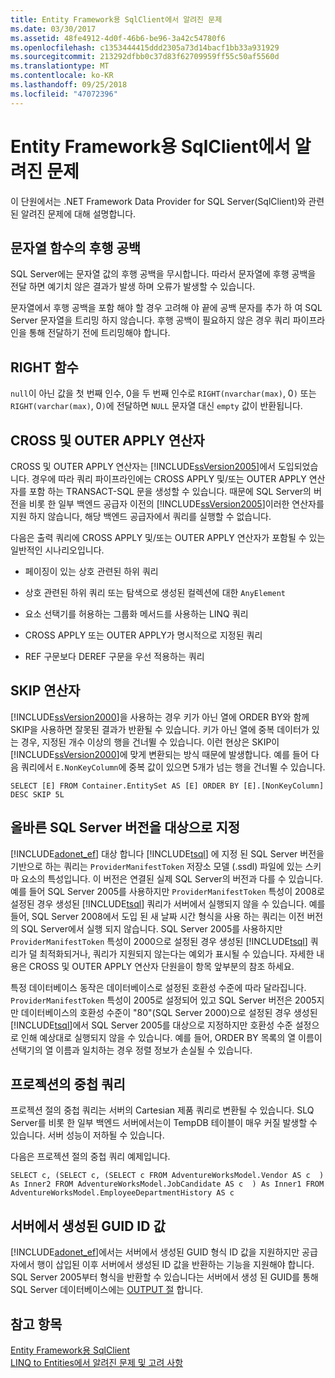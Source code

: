 ```yaml
---
title: Entity Framework용 SqlClient에서 알려진 문제
ms.date: 03/30/2017
ms.assetid: 48fe4912-4d0f-46b6-be96-3a42c54780f6
ms.openlocfilehash: c1353444415ddd2305a73d14bacf1bb33a931929
ms.sourcegitcommit: 213292dfbb0c37d83f62709959ff55c50af5560d
ms.translationtype: MT
ms.contentlocale: ko-KR
ms.lasthandoff: 09/25/2018
ms.locfileid: "47072396"
---
```

# <a name="known-issues-in-sqlclient-for-entity-framework"></a>Entity Framework용 SqlClient에서 알려진 문제
이 단원에서는 .NET Framework Data Provider for SQL Server(SqlClient)와 관련된 알려진 문제에 대해 설명합니다.  
  
## <a name="trailing-spaces-in-string-functions"></a>문자열 함수의 후행 공백  
 SQL Server에는 문자열 값의 후행 공백을 무시합니다. 따라서 문자열에 후행 공백을 전달 하면 예기치 않은 결과가 발생 하며 오류가 발생할 수 있습니다.  
  
 문자열에서 후행 공백을 포함 해야 할 경우 고려해 야 끝에 공백 문자를 추가 하 여 SQL Server 문자열을 트리밍 하지 않습니다. 후행 공백이 필요하지 않은 경우 쿼리 파이프라인을 통해 전달하기 전에 트리밍해야 합니다.  
  
## <a name="right-function"></a>RIGHT 함수  
 `null`이 아닌 값을 첫 번째 인수, 0을 두 번째 인수로 `RIGHT(nvarchar(max)`, 0`)` 또는 `RIGHT(varchar(max)`, 0`)`에 전달하면 `NULL` 문자열 대신 `empty` 값이 반환됩니다.  
  
## <a name="cross-and-outer-apply-operators"></a>CROSS 및 OUTER APPLY 연산자  
 CROSS 및 OUTER APPLY 연산자는 [!INCLUDE[ssVersion2005](../../../../../includes/ssversion2005-md.md)]에서 도입되었습니다. 경우에 따라 쿼리 파이프라인에는 CROSS APPLY 및/또는 OUTER APPLY 연산자를 포함 하는 TRANSACT-SQL 문을 생성할 수 있습니다. 때문에 SQL Server의 버전을 비롯 한 일부 백엔드 공급자 이전의 [!INCLUDE[ssVersion2005](../../../../../includes/ssversion2005-md.md)]이러한 연산자를 지원 하지 않습니다, 해당 백엔드 공급자에서 쿼리를 실행할 수 없습니다.  
  
 다음은 출력 쿼리에 CROSS APPLY 및/또는 OUTER APPLY 연산자가 포함될 수 있는 일반적인 시나리오입니다.  
  
-   페이징이 있는 상호 관련된 하위 쿼리  
  
-   상호 관련된 하위 쿼리 또는 탐색으로 생성된 컬렉션에 대한 `AnyElement`  
  
-   요소 선택기를 허용하는 그룹화 메서드를 사용하는 LINQ 쿼리  
  
-   CROSS APPLY 또는 OUTER APPLY가 명시적으로 지정된 쿼리  
  
-   REF 구문보다 DEREF 구문을 우선 적용하는 쿼리  
  
## <a name="skip-operator"></a>SKIP 연산자  
 [!INCLUDE[ssVersion2000](../../../../../includes/ssversion2000-md.md)]을 사용하는 경우 키가 아닌 열에 ORDER BY와 함께 SKIP을 사용하면 잘못된 결과가 반환될 수 있습니다. 키가 아닌 열에 중복 데이터가 있는 경우, 지정된 개수 이상의 행을 건너뛸 수 있습니다. 이런 현상은 SKIP이 [!INCLUDE[ssVersion2000](../../../../../includes/ssversion2000-md.md)]에 맞게 변환되는 방식 때문에 발생합니다. 예를 들어 다음 쿼리에서 `E.NonKeyColumn`에 중복 값이 있으면 5개가 넘는 행을 건너뛸 수 있습니다.  
  
```  
SELECT [E] FROM Container.EntitySet AS [E] ORDER BY [E].[NonKeyColumn] DESC SKIP 5L  
```  
  
## <a name="targeting-the-correct-sql-server-version"></a>올바른 SQL Server 버전을 대상으로 지정  
 [!INCLUDE[adonet_ef](../../../../../includes/adonet-ef-md.md)] 대상 합니다 [!INCLUDE[tsql](../../../../../includes/tsql-md.md)] 에 지정 된 SQL Server 버전을 기반으로 하는 쿼리는 `ProviderManifestToken` 저장소 모델 (.ssdl) 파일에 있는 스키마 요소의 특성입니다. 이 버전은 연결된 실제 SQL Server의 버전과 다를 수 있습니다. 예를 들어 SQL Server 2005를 사용하지만 `ProviderManifestToken` 특성이 2008로 설정된 경우 생성된 [!INCLUDE[tsql](../../../../../includes/tsql-md.md)] 쿼리가 서버에서 실행되지 않을 수 있습니다. 예를 들어, SQL Server 2008에서 도입 된 새 날짜 시간 형식을 사용 하는 쿼리는 이전 버전의 SQL Server에서 실행 되지 않습니다. SQL Server 2005를 사용하지만 `ProviderManifestToken` 특성이 2000으로 설정된 경우 생성된 [!INCLUDE[tsql](../../../../../includes/tsql-md.md)] 쿼리가 덜 최적화되거나, 쿼리가 지원되지 않는다는 예외가 표시될 수 있습니다. 자세한 내용은 CROSS 및 OUTER APPLY 연산자 단원을이 항목 앞부분의 참조 하세요.  
  
 특정 데이터베이스 동작은 데이터베이스로 설정된 호환성 수준에 따라 달라집니다. `ProviderManifestToken` 특성이 2005로 설정되어 있고 SQL Server 버전은 2005지만 데이터베이스의 호환성 수준이 "80"(SQL Server 2000)으로 설정된 경우 생성된 [!INCLUDE[tsql](../../../../../includes/tsql-md.md)]에서 SQL Server 2005를 대상으로 지정하지만 호환성 수준 설정으로 인해 예상대로 실행되지 않을 수 있습니다. 예를 들어, ORDER BY 목록의 열 이름이 선택기의 열 이름과 일치하는 경우 정렬 정보가 손실될 수 있습니다.  
  
## <a name="nested-queries-in-projection"></a>프로젝션의 중첩 쿼리  
 프로젝션 절의 중첩 쿼리는 서버의 Cartesian 제품 쿼리로 변환될 수 있습니다. SLQ Server를 비롯 한 일부 백엔드 서버에서는이 TempDB 테이블이 매우 커질 발생할 수 있습니다. 서버 성능이 저하될 수 있습니다.  
  
 다음은 프로젝션 절의 중첩 쿼리 예제입니다.  
  
```  
SELECT c, (SELECT c, (SELECT c FROM AdventureWorksModel.Vendor AS c  ) As Inner2 FROM AdventureWorksModel.JobCandidate AS c  ) As Inner1 FROM AdventureWorksModel.EmployeeDepartmentHistory AS c  
```  
  
## <a name="server-generated-guid-identity-values"></a>서버에서 생성된 GUID ID 값  
 [!INCLUDE[adonet_ef](../../../../../includes/adonet-ef-md.md)]에서는 서버에서 생성된 GUID 형식 ID 값을 지원하지만 공급자에서 행이 삽입된 이후 서버에서 생성된 ID 값을 반환하는 기능을 지원해야 합니다. SQL Server 2005부터 형식을 반환할 수 있습니다는 서버에서 생성 된 GUID를 통해 SQL Server 데이터베이스에는 [OUTPUT 절](https://go.microsoft.com/fwlink/?LinkId=169400) 합니다.  
  
## <a name="see-also"></a>참고 항목  
 [Entity Framework용 SqlClient](../../../../../docs/framework/data/adonet/ef/sqlclient-for-the-entity-framework.md)  
 [LINQ to Entities에서 알려진 문제 및 고려 사항](../../../../../docs/framework/data/adonet/ef/language-reference/known-issues-and-considerations-in-linq-to-entities.md)
